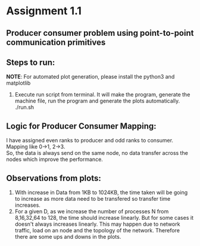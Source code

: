 Assignment 1.1
====
## Producer consumer problem using point-to-point communication primitives 

## Steps to run:
**NOTE**: For automated plot generation, please install the python3 and matplotlib

1. Execute run script from terminal. It will make the program, generate the machine file, run the program and generate the plots automatically.   
     ./run.sh

## Logic for Producer Consumer Mapping:
I have assigned even ranks to producer and odd ranks to consumer. Mapping like 0->1, 2->3.   
So, the data is always send on the same node, no data transfer across the nodes which improve the performance.  

## Observations from plots:  
1. With increase in Data from 1KB to 1024KB, the time taken will be going to increase as more data need to be transfered so transfer time increases.
2. For a given D, as we increase the number of processes N from 8,16,32,64 to 128, the time should increase linearly. But for some cases it doesn't always increases linearly. This may happen due to network traffic, load on an node and the topology of the network. Therefore there are some ups and downs in the plots.

